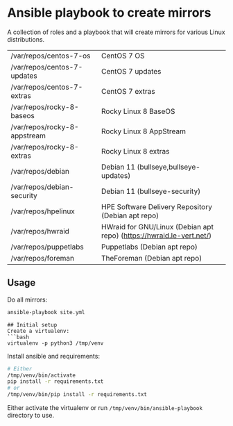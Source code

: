 # Ansible playbook to create mirrors
A collection of roles and a playbook that will create mirrors for various Linux distributions.

|                              |             |
|------------------------------|-------------|
| /var/repos/centos-7-os       | CentOS 7 OS |
| /var/repos/centos-7-updates  | CentOS 7 updates |
| /var/repos/centos-7-extras   | CentOS 7 extras |
| /var/repos/rocky-8-baseos    | Rocky Linux 8 BaseOS |
| /var/repos/rocky-8-appstream | Rocky Linux 8 AppStream |
| /var/repos/rocky-8-extras    | Rocky Linux 8 extras |
| /var/repos/debian            | Debian 11 (bullseye,bullseye-updates) |
| /var/repos/debian-security   | Debian 11 (bullseye-security) |
| /var/repos/hpelinux          | HPE Software Delivery Repository (Debian apt repo) |
| /var/repos/hwraid            | HWraid for GNU/Linux (Debian apt repo) (https://hwraid.le-vert.net/) |
| /var/repos/puppetlabs        | Puppetlabs (Debian apt repo) |
| /var/repos/foreman           | TheForeman (Debian apt repo) |

## Usage
Do all mirrors:
```bash
ansible-playbook site.yml 
```
```
## Initial setup
Create a virtualenv:
```bash
virtualenv -p python3 /tmp/venv
```

Install ansible and requirements:
```bash
# Either
/tmp/venv/bin/activate
pip install -r requirements.txt
# or
/tmp/venv/bin/pip install -r requirements.txt
```
Either activate the virtualenv or run `/tmp/venv/bin/ansible-playbook` directory to use.
